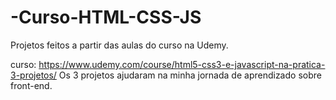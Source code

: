 # -Curso-HTML-CSS-JS
Projetos feitos a partir das aulas do curso na Udemy.

curso: https://www.udemy.com/course/html5-css3-e-javascript-na-pratica-3-projetos/
Os 3 projetos ajudaram na minha jornada de aprendizado sobre front-end.
